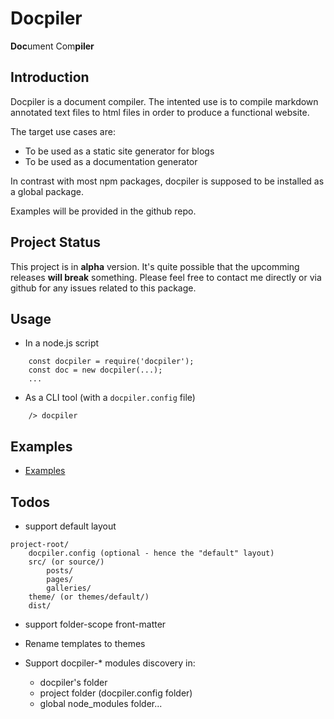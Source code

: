 # Docpiler

<b>Doc</b>ument Com<b>piler</b>

## Introduction

Docpiler is a document compiler. The intented use is to compile markdown annotated text files to html files in order to produce a functional website.

The target use cases are:
- To be used as a static site generator for blogs
- To be used as a documentation generator

In contrast with most npm packages, docpiler is supposed to be installed as a global package. 

Examples will be provided in the github repo.

## Project Status

This project is in __alpha__ version. It's quite possible that the upcomming releases __will break__ something. Please feel free to contact me directly or via github for any issues related to this package.


## Usage

- In a node.js script 
```
    const docpiler = require('docpiler');
    const doc = new docpiler(...);
    ...
```
- As a CLI tool (with a `docpiler.config` file)
```
    /> docpiler
```

## Examples

- [Examples](examples/README.md)

## Todos

- support default layout
```
project-root/
    docpiler.config (optional - hence the "default" layout)
    src/ (or source/)
        posts/
        pages/
        galleries/
    theme/ (or themes/default/)
    dist/ 
```

- support folder-scope front-matter

- Rename templates to themes


- Support docpiler-* modules discovery in:
  - docpiler's folder
  - project folder (docpiler.config folder)
  - global node_modules folder...